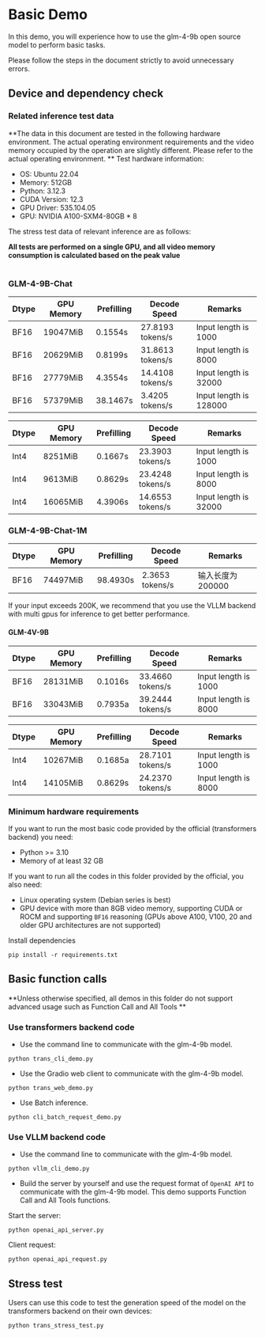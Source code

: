 # Basic Demo

In this demo, you will experience how to use the glm-4-9b open source model to perform basic tasks.

Please follow the steps in the document strictly to avoid unnecessary errors.

## Device and dependency check

### Related inference test data

**The data in this document are tested in the following hardware environment. The actual operating environment
requirements and the video memory occupied by the operation are slightly different. Please refer to the actual operating
environment. **
Test hardware information:

+ OS: Ubuntu 22.04
+ Memory: 512GB
+ Python: 3.12.3
+ CUDA Version: 12.3
+ GPU Driver: 535.104.05
+ GPU: NVIDIA A100-SXM4-80GB * 8

The stress test data of relevant inference are as follows:

**All tests are performed on a single GPU, and all video memory consumption is calculated based on the peak value**

#

### GLM-4-9B-Chat

| Dtype | GPU Memory | Prefilling | Decode Speed     | Remarks                |
|-------|------------|------------|------------------|------------------------|
| BF16  | 19047MiB   | 0.1554s    | 27.8193 tokens/s | Input length is 1000   |
| BF16  | 20629MiB   | 0.8199s    | 31.8613 tokens/s | Input length is 8000   |
| BF16  | 27779MiB   | 4.3554s    | 14.4108 tokens/s | Input length is 32000  |
| BF16  | 57379MiB   | 38.1467s   | 3.4205  tokens/s | Input length is 128000 |

| Dtype | GPU Memory | Prefilling | Decode Speed     | Remarks               |
|-------|------------|------------|------------------|-----------------------|
| Int4  | 8251MiB    | 0.1667s    | 23.3903 tokens/s | Input length is 1000  |
| Int4  | 9613MiB    | 0.8629s    | 23.4248 tokens/s | Input length is 8000  |
| Int4  | 16065MiB   | 4.3906s    | 14.6553 tokens/s | Input length is 32000 |

### GLM-4-9B-Chat-1M

| Dtype | GPU Memory | Prefilling | Decode Speed     | Remarks      |
|-------|------------|------------|------------------|--------------|
| BF16  | 74497MiB   | 98.4930s   | 2.3653  tokens/s | 输入长度为 200000 |

If your input exceeds 200K, we recommend that you use the VLLM backend with multi gpus for inference to get better performance.

#### GLM-4V-9B

| Dtype | GPU Memory | Prefilling | Decode Speed     | Remarks              |
|-------|------------|------------|------------------|----------------------|
| BF16  | 28131MiB   | 0.1016s    | 33.4660 tokens/s | Input length is 1000 |
| BF16  | 33043MiB   | 0.7935a    | 39.2444 tokens/s | Input length is 8000 |

| Dtype | GPU Memory | Prefilling | Decode Speed     | Remarks              |
|-------|------------|------------|------------------|----------------------|
| Int4  | 10267MiB   | 0.1685a    | 28.7101 tokens/s | Input length is 1000 |
| Int4  | 14105MiB   | 0.8629s    | 24.2370 tokens/s | Input length is 8000 |

### Minimum hardware requirements

If you want to run the most basic code provided by the official (transformers backend) you need:

+ Python >= 3.10
+ Memory of at least 32 GB

If you want to run all the codes in this folder provided by the official, you also need:

+ Linux operating system (Debian series is best)
+ GPU device with more than 8GB video memory, supporting CUDA or ROCM and supporting `BF16` reasoning (GPUs above A100,
  V100, 20 and older GPU architectures are not supported)

Install dependencies

```shell
pip install -r requirements.txt
```

## Basic function calls

**Unless otherwise specified, all demos in this folder do not support advanced usage such as Function Call and All Tools
**

### Use transformers backend code

+ Use the command line to communicate with the glm-4-9b model.

```shell
python trans_cli_demo.py
```

+ Use the Gradio web client to communicate with the glm-4-9b model.

```shell
python trans_web_demo.py
```

+ Use Batch inference.

```shell
python cli_batch_request_demo.py
```

### Use VLLM backend code

+ Use the command line to communicate with the glm-4-9b model.

```shell
python vllm_cli_demo.py
```

+ Build the server by yourself and use the request format of `OpenAI API` to communicate with the glm-4-9b model. This
  demo supports Function Call and All Tools functions.

Start the server:

```shell
python openai_api_server.py
```

Client request:

```shell
python openai_api_request.py
```

## Stress test

Users can use this code to test the generation speed of the model on the transformers backend on their own devices:

```shell
python trans_stress_test.py
```